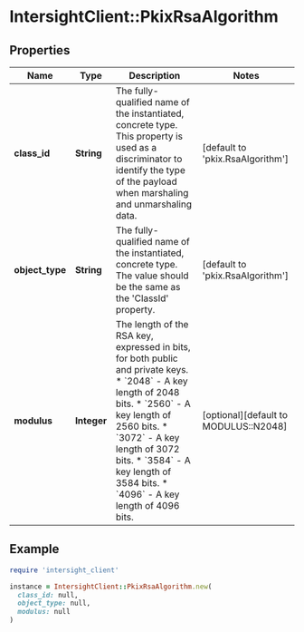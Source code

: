 # IntersightClient::PkixRsaAlgorithm

## Properties

| Name | Type | Description | Notes |
| ---- | ---- | ----------- | ----- |
| **class_id** | **String** | The fully-qualified name of the instantiated, concrete type. This property is used as a discriminator to identify the type of the payload when marshaling and unmarshaling data. | [default to &#39;pkix.RsaAlgorithm&#39;] |
| **object_type** | **String** | The fully-qualified name of the instantiated, concrete type. The value should be the same as the &#39;ClassId&#39; property. | [default to &#39;pkix.RsaAlgorithm&#39;] |
| **modulus** | **Integer** | The length of the RSA key, expressed in bits, for both public and private keys. * &#x60;2048&#x60; - A key length of 2048 bits. * &#x60;2560&#x60; - A key length of 2560 bits. * &#x60;3072&#x60; - A key length of 3072 bits. * &#x60;3584&#x60; - A key length of 3584 bits. * &#x60;4096&#x60; - A key length of 4096 bits. | [optional][default to MODULUS::N2048] |

## Example

```ruby
require 'intersight_client'

instance = IntersightClient::PkixRsaAlgorithm.new(
  class_id: null,
  object_type: null,
  modulus: null
)
```

